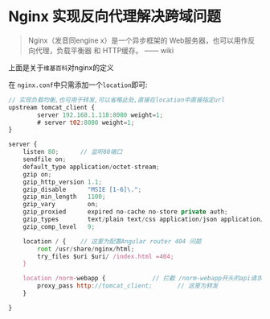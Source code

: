 # Nginx 实现反向代理解决跨域问题  

> Nginx（发音同engine x）是一个异步框架的 Web服务器，也可以用作反向代理，负载平衡器 和 HTTP缓存。     —— wiki  

上面是关于`维基百科`对nginx的定义  

在 `nginx.conf`中只需添加一个`location`即可:


```javascript
// 实现负载均衡,也可用于转发,可以省略此处,直接在location中直接指定url
upstream tomcat_client {
        server 192.168.1.118:8080 weight=1;
        # server t02:8080 weight=1;
} 

server {
    listen 80;      // 监听80端口
    sendfile on;
    default_type application/octet-stream;
    gzip on;
    gzip_http_version 1.1;
    gzip_disable      "MSIE [1-6]\.";
    gzip_min_length   1100;
    gzip_vary         on;
    gzip_proxied      expired no-cache no-store private auth;
    gzip_types        text/plain text/css application/json application/javascript application/x-javascript text/xml application/xml application/xml+rss text/javascript;
    gzip_comp_level   9;

    location / {    // 这里为配置Angular router 404 问题
        root /usr/share/nginx/html;
        try_files $uri $uri/ /index.html =404;
    }

    location /norm-webapp {             // 拦截 /norm-webapp开头的api请求
        proxy_pass http://tomcat_client;       // 这里为转发
    }

}

```
